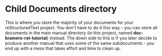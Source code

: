 Child Documents directory
=========================

This is where you store the majority of your documents for your reStructuredText project. You don't have to do it this way - you can store all documents in the main manual directory (in this project, named **doc-kramers-rst-tutorial**) instead. The down side to this is if you later decide to produce another manual that uses some of the same subdocuments - you end up with a mess that takes effort and time to clean up.
